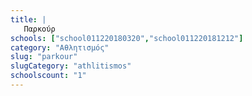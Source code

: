 ```yaml
---
title: |
   Παρκούρ
schools: ["school011220180320","school011220181212"]
category: "Αθλητισμός"
slug: "parkour"
slugCategory: "athlitismos"
schoolscount: "1"
---
```


